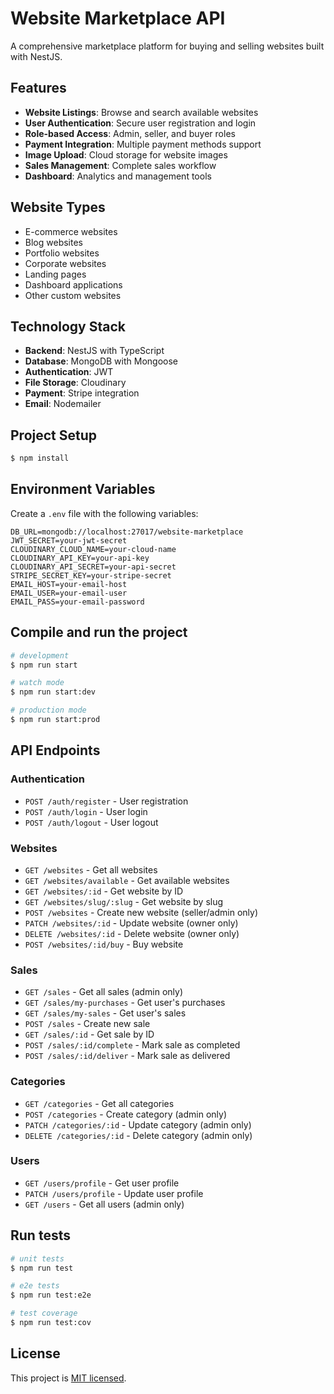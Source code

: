 # Website Marketplace API

A comprehensive marketplace platform for buying and selling websites built with NestJS.

## Features

- **Website Listings**: Browse and search available websites
- **User Authentication**: Secure user registration and login
- **Role-based Access**: Admin, seller, and buyer roles
- **Payment Integration**: Multiple payment methods support
- **Image Upload**: Cloud storage for website images
- **Sales Management**: Complete sales workflow
- **Dashboard**: Analytics and management tools

## Website Types

- E-commerce websites
- Blog websites
- Portfolio websites
- Corporate websites
- Landing pages
- Dashboard applications
- Other custom websites

## Technology Stack

- **Backend**: NestJS with TypeScript
- **Database**: MongoDB with Mongoose
- **Authentication**: JWT
- **File Storage**: Cloudinary
- **Payment**: Stripe integration
- **Email**: Nodemailer

## Project Setup

```bash
$ npm install
```

## Environment Variables

Create a `.env` file with the following variables:

```env
DB_URL=mongodb://localhost:27017/website-marketplace
JWT_SECRET=your-jwt-secret
CLOUDINARY_CLOUD_NAME=your-cloud-name
CLOUDINARY_API_KEY=your-api-key
CLOUDINARY_API_SECRET=your-api-secret
STRIPE_SECRET_KEY=your-stripe-secret
EMAIL_HOST=your-email-host
EMAIL_USER=your-email-user
EMAIL_PASS=your-email-password
```

## Compile and run the project

```bash
# development
$ npm run start

# watch mode
$ npm run start:dev

# production mode
$ npm run start:prod
```

## API Endpoints

### Authentication
- `POST /auth/register` - User registration
- `POST /auth/login` - User login
- `POST /auth/logout` - User logout

### Websites
- `GET /websites` - Get all websites
- `GET /websites/available` - Get available websites
- `GET /websites/:id` - Get website by ID
- `GET /websites/slug/:slug` - Get website by slug
- `POST /websites` - Create new website (seller/admin only)
- `PATCH /websites/:id` - Update website (owner only)
- `DELETE /websites/:id` - Delete website (owner only)
- `POST /websites/:id/buy` - Buy website

### Sales
- `GET /sales` - Get all sales (admin only)
- `GET /sales/my-purchases` - Get user's purchases
- `GET /sales/my-sales` - Get user's sales
- `POST /sales` - Create new sale
- `GET /sales/:id` - Get sale by ID
- `POST /sales/:id/complete` - Mark sale as completed
- `POST /sales/:id/deliver` - Mark sale as delivered

### Categories
- `GET /categories` - Get all categories
- `POST /categories` - Create category (admin only)
- `PATCH /categories/:id` - Update category (admin only)
- `DELETE /categories/:id` - Delete category (admin only)

### Users
- `GET /users/profile` - Get user profile
- `PATCH /users/profile` - Update user profile
- `GET /users` - Get all users (admin only)

## Run tests

```bash
# unit tests
$ npm run test

# e2e tests
$ npm run test:e2e

# test coverage
$ npm run test:cov
```

## License

This project is [MIT licensed](LICENSE).
